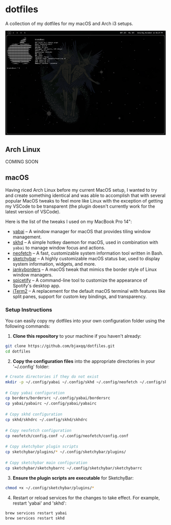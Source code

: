 # dotfiles

A collection of my dotfiles for my macOS and Arch i3 setups.

![Screenshot](images/screenshot.png)

## Arch Linux

COMING SOON

## macOS

Having riced Arch Linux before my current MacOS setup, I wanted to try and create something identical and was able to accomplish that with several popular MacOS tweaks to feel more like Linux with the exception of getting my VSCode to be transparent (the plugin doesn't currently work for the latest version of VSCode).

Here is the list of the tweaks I used on my MacBook Pro 14":

- [yabai](https://github.com/koekeishiya/yabai) – A window manager for macOS that provides tiling window management.
- [skhd](https://github.com/koekeishiya/skhd) – A simple hotkey daemon for macOS, used in combination with `yabai` to manage window focus and actions.
- [neofetch](https://github.com/dylanaraps/neofetch) – A fast, customizable system information tool written in Bash.
- [sketchybar](https://github.com/FelixKratz/SketchyBar) – A highly customizable macOS status bar, used to display system information, widgets, and more.
- [jankyborders](https://github.com/FelixKratz/JankyBorders) – A macOS tweak that mimics the border style of Linux window managers.
- [spicetify](https://github.com/spicetify/spicetify-cli) – A command-line tool to customize the appearance of Spotify's desktop app.
- [iTerm2](https://iterm2.com/) – A replacement for the default macOS terminal with features like split panes, support for custom key bindings, and transparency.

### Setup Instructions

You can easily copy my dotfiles into your own configuration folder using the following commands:

1. **Clone this repository** to your machine if you haven't already:

```bash
git clone https://github.com/bjaxqq/dotfiles.git
cd dotfiles
```

2. **Copy the configuration files** into the appropriate directories in your '~/.config' folder:

```bash
# Create directories if they do not exist
mkdir -p ~/.config/yabai ~/.config/skhd ~/.config/neofetch ~/.config/sketchybar/plugins

# Copy yabai configuration
cp borders/bordersrc ~/.config/yabai/bordersrc
cp yabai/yabairc ~/.config/yabai/yabairc

# Copy skhd configuration
cp skhd/skhdrc ~/.config/skhd/skhdrc

# Copy neofetch configuration
cp neofetch/config.conf ~/.config/neofetch/config.conf

# Copy sketchybar plugin scripts
cp sketchybar/plugins/* ~/.config/sketchybar/plugins/

# Copy sketchybar main configuration
cp sketchybar/sketchybarrc ~/.config/sketchybar/sketchybarrc
```

3. **Ensure the plugin scripts are executable** for SketchyBar:

```bash
chmod +x ~/.config/sketchybar/plugins/*
```

4. Restart or reload services for the changes to take effect. For example, restart 'yabai' and 'skhd':

```bash
brew services restart yabai
brew services restart skhd
```